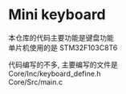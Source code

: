 # Mini keyboard  
本仓库的代码主要功能是键盘功能  
单片机使用的是 STM32F103C8T6  
  
代码编写的不多, 主要编写的文件是  
Core/Inc/keyboard_define.h  
Core/Src/main.c  